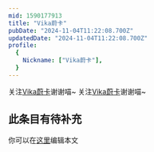 ```yaml
---
mid: 1590177913
title: "Vika蔚卡"
pubDate: "2024-11-04T11:22:08.700Z"
updatedDate: "2024-11-04T11:22:08.700Z"
profile:
  {
    Nickname: ["Vika蔚卡"],
  }
---
```


关注[Vika蔚卡](https://space.bilibili.com/1590177913)谢谢喵~ 关注[Vika蔚卡](https://space.bilibili.com/1590177913)谢谢喵~

## 此条目有待补充
你可以在[这里](https://github.com/Yuhanawa/VTuber.ICU-Content/edit/master/v/Vika蔚卡/index.md)编辑本文
